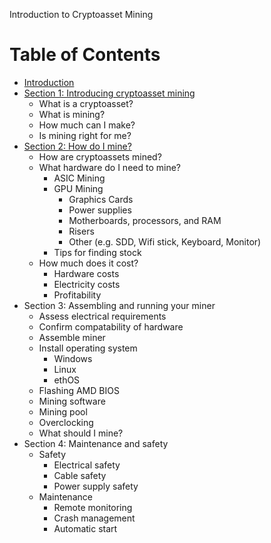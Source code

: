 Introduction to Cryptoasset Mining

# Table of Contents
* [Introduction](..introduction.mdown)
* [Section 1: Introducing cryptoasset mining](../section1.mdown)
	* What is a cryptoasset?
	* What is mining?
	* How much can I make?
	* Is mining right for me?
* [Section 2: How do I mine?](../section2.mdown)
	* How are cryptoassets mined?
	* What hardware do I need to mine?
		* ASIC Mining
		* GPU Mining
			* Graphics Cards
			* Power supplies
			* Motherboards, processors, and RAM
			* Risers
			* Other (e.g. SDD, Wifi stick, Keyboard, Monitor)
		* Tips for finding stock
	* How much does it cost?
		* Hardware costs
		* Electricity costs
		* Profitability
* Section 3: Assembling and running your miner
	* Assess electrical requirements
	* Confirm compatability of hardware
	* Assemble miner
	* Install operating system
		* Windows
		* Linux
		* ethOS
	* Flashing AMD BIOS
	* Mining software
	* Mining pool
	* Overclocking
	* What should I mine?
* Section 4: Maintenance and safety
	* Safety
		* Electrical safety
		* Cable safety
		* Power supply safety
	* Maintenance
		* Remote monitoring
		* Crash management
		* Automatic start